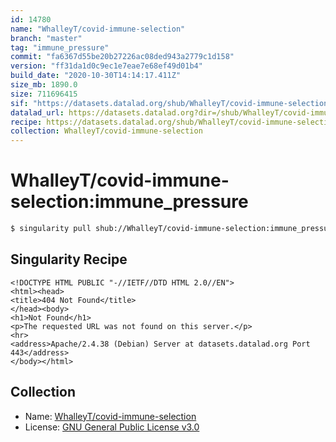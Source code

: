```yaml
---
id: 14780
name: "WhalleyT/covid-immune-selection"
branch: "master"
tag: "immune_pressure"
commit: "fa6367d55be20b27226ac08ded943a2779c1d158"
version: "ff31da1d0c9ec1e7eae7e68ef49d01b4"
build_date: "2020-10-30T14:14:17.411Z"
size_mb: 1890.0
size: 711696415
sif: "https://datasets.datalad.org/shub/WhalleyT/covid-immune-selection/immune_pressure/2020-10-30-fa6367d5-ff31da1d/ff31da1d0c9ec1e7eae7e68ef49d01b4.sif"
datalad_url: https://datasets.datalad.org?dir=/shub/WhalleyT/covid-immune-selection/immune_pressure/2020-10-30-fa6367d5-ff31da1d/
recipe: https://datasets.datalad.org/shub/WhalleyT/covid-immune-selection/immune_pressure/2020-10-30-fa6367d5-ff31da1d/Singularity
collection: WhalleyT/covid-immune-selection
---
```


# WhalleyT/covid-immune-selection:immune_pressure

```bash
$ singularity pull shub://WhalleyT/covid-immune-selection:immune_pressure
```

## Singularity Recipe

```singularity
<!DOCTYPE HTML PUBLIC "-//IETF//DTD HTML 2.0//EN">
<html><head>
<title>404 Not Found</title>
</head><body>
<h1>Not Found</h1>
<p>The requested URL was not found on this server.</p>
<hr>
<address>Apache/2.4.38 (Debian) Server at datasets.datalad.org Port 443</address>
</body></html>
```

## Collection

 - Name: [WhalleyT/covid-immune-selection](https://github.com/WhalleyT/covid-immune-selection)
 - License: [GNU General Public License v3.0](https://api.github.com/licenses/gpl-3.0)

